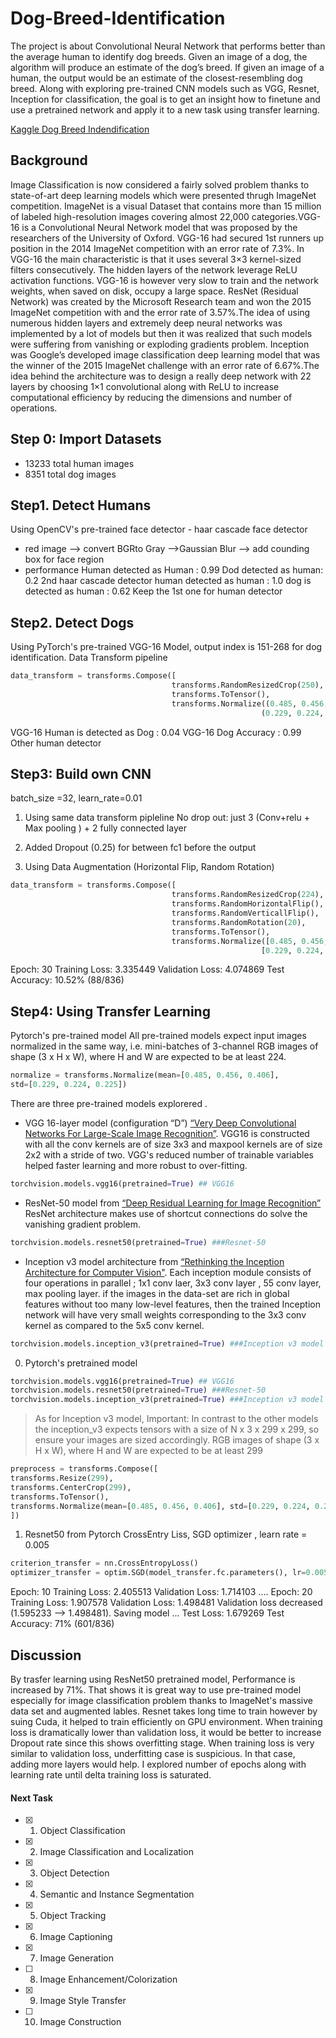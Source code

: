 # Dog-Breed-Identification
The project is about Convolutional Neural Network that performs better than the average human to identify dog breeds. Given an image of a dog, the algorithm will produce an estimate of the dog’s breed. If given an image of a human, the output would be an estimate of the closest-resembling dog breed. Along with exploring pre-trained CNN models such as VGG, Resnet, Inception for classification, the goal is to get an insight how to finetune and use a pretrained network and apply it to a new task using transfer learning.

[Kaggle Dog Breed Indendification](https://www.kaggle.com/c/dog-breed-identification)

## Background
Image Classification is now considered a fairly solved problem thanks to state-of-art deep learning models which were presented thrugh ImageNet competition. ImageNet is a visual Dataset that contains more than 15 million of labeled high-resolution images covering almost 22,000 categories.VGG-16 is a Convolutional Neural Network model that was proposed by the researchers of the University of Oxford. VGG-16 had secured 1st runners up position in the 2014 ImageNet competition with an error rate of 7.3%. In VGG-16 the main characteristic is that it uses several 3×3 kernel-sized filters consecutively. The hidden layers of the network leverage ReLU activation functions. VGG-16 is however very slow to train and the network weights, when saved on disk, occupy a large space.
ResNet (Residual Network) was created by the Microsoft Research team and won the 2015 ImageNet competition with and the error rate of 3.57%.The idea of using numerous hidden layers and extremely deep neural networks was implemented by a lot of models but then it was realized that such models were suffering from vanishing or exploding gradients problem. Inception was Google’s developed image classification deep learning model that was the winner of the 2015 ImageNet challenge with an error rate of 6.67%.The idea behind the architecture was to design a really deep network with 22 layers by choosing 1×1 convolutional along with ReLU to increase computational efficiency by reducing the dimensions and number of operations.

## Step 0: Import Datasets
* 13233 total human images
* 8351 total dog images

## Step1. Detect Humans
Using OpenCV's pre-trained face detector - haar cascade face detector
* red image --> convert BGRto Gray -->Gaussian Blur -->  add counding box for face region
* performance
Human detected as Human : 0.99
Dod detected as human: 0.2
2nd haar cascade detector
human detected as human : 1.0
dog is detected as human : 0.62
Keep the 1st one for human detector
## Step2. Detect Dogs
Using PyTorch's pre-trained VGG-16 Model, output index is 151-268 for dog identification.
Data Transform pipeline
```python
data_transform = transforms.Compose([
                                    transforms.RandomResizedCrop(250),
                                    transforms.ToTensor(),
                                    transforms.Normalize((0.485, 0.456, 0.406),
                                                        (0.229, 0.224, 0.225))])
```
VGG-16 Human is detected as Dog : 0.04
VGG-16 Dog Accuracy : 0.99
Other human detector

## Step3: Build own CNN
batch_size =32, learn_rate=0.01
1. Using same data transform pipleline
No drop out: just 3 (Conv+relu + Max pooling ) + 2 fully connected layer

2. Added Dropout (0.25) for between fc1 before the output

3. Using Data Augmentation (Horizontal Flip, Random Rotation)
```python
data_transform = transforms.Compose([
                                    transforms.RandomResizedCrop(224),
                                    transforms.RandomHorizontalFlip(),
                                    transforms.RandomVerticallFlip(),
                                    transforms.RandomRotation(20),
                                    transforms.ToTensor(),
                                    transforms.Normalize([0.485, 0.456, 0.406],
                                                        [0.229, 0.224, 0.225])])
```
Epoch: 30 	Training Loss: 3.335449 	Validation Loss: 4.074869
Test Accuracy: 10.52% (88/836)

## Step4: Using Transfer Learning
Pytorch's pre-trained model
All pre-trained models expect input images normalized in the same way, i.e. mini-batches of 3-channel RGB images of shape (3 x H x W), where H and W are expected to be at least 224.
```python
normalize = transforms.Normalize(mean=[0.485, 0.456, 0.406],
std=[0.229, 0.224, 0.225])
```
There are three pre-trained models explorered .
* VGG 16-layer model (configuration “D”) [“Very Deep Convolutional Networks For Large-Scale Image Recognition”](https://arxiv.org/pdf/1409.1556.pdf). VGG16 is constructed with all the conv kernels are of size 3x3 and maxpool kernels are of size 2x2 with a stride of two. VGG's reduced number of trainable variables helped faster learning and more robust to over-fitting.
 ```python
torchvision.models.vgg16(pretrained=True) ## VGG16
```
* ResNet-50 model from [“Deep Residual Learning for Image Recognition”](https://arxiv.org/pdf/1512.03385.pdf) ResNet architecture makes use of shortcut connections do solve the vanishing gradient problem.
```python
torchvision.models.resnet50(pretrained=True) ###Resnet-50
```
* Inception v3 model architecture from [“Rethinking the Inception Architecture for Computer Vision"](http://arxiv.org/abs/1512.00567). Each inception module consists of four operations in parallel ; 1x1 conv laer, 3x3 conv layer , 55 conv layer, max pooling layer. if the images in the data-set are rich in global features without too many low-level features, then the trained Inception network will have very small weights corresponding to the 3x3 conv kernel as compared to the 5x5 conv kernel.

```python
torchvision.models.inception_v3(pretrained=True) ###Inception v3 model
```
0. Pytorch's pretrained model
```python
torchvision.models.vgg16(pretrained=True) ## VGG16
torchvision.models.resnet50(pretrained=True) ###Resnet-50
torchvision.models.inception_v3(pretrained=True) ###Inception v3 model
```
> As for Inception v3 model, Important: In contrast to the other models the inception_v3 expects tensors with a size of N x 3 x 299 x 299, so ensure your images are sized accordingly.
> RGB images of shape (3 x H x W), where H and W are expected to be at least 299
```python
preprocess = transforms.Compose([
transforms.Resize(299),
transforms.CenterCrop(299),
transforms.ToTensor(),
transforms.Normalize(mean=[0.485, 0.456, 0.406], std=[0.229, 0.224, 0.225]),
])
```

1. Resnet50 from Pytorch
CrossEntry Liss, SGD optimizer , learn rate = 0.005
```python
criterion_transfer = nn.CrossEntropyLoss()
optimizer_transfer = optim.SGD(model_transfer.fc.parameters(), lr=0.005)
```
Epoch: 10 	Training Loss: 2.405513 	Validation Loss: 1.714103 ....
Epoch: 20     Training Loss: 1.907578     Validation Loss: 1.498481
Validation loss decreased (1.595233 --> 1.498481).  Saving model ...
Test Loss: 1.679269
Test Accuracy: 71% (601/836)

## Discussion 
By trasfer learning using ResNet50 pretrained model, Performance is increased by 71%. That shows it is great way to use pre-trained model especially for image classification problem thanks to ImageNet's massive data set and augmented lables. Resnet takes long time to train however by suing Cuda, it helped to train efficiently on GPU environment. When training loss is dramatically lower than validation loss, it would be better to increase Dropout rate since this shows overfitting stage. When training loss is very similar to validation loss, underfitting case is suspicious. In that case, adding more layers would help. I explored number of epochs along with learning rate  until delta training loss is saturated. 
#### Next Task 
- [x] 1. Object Classification
- [x] 2. Image Classification and Localization
- [x] 3. Object Detection
- [x] 4. Semantic and Instance Segmentation
- [x] 5. Object Tracking
- [x] 6. Image Captioning 
- [x] 7. Image Generation
- [ ] 8. Image Enhancement/Colorization
- [x] 9. Image Style Transfer
- [ ] 10. Image Construction
